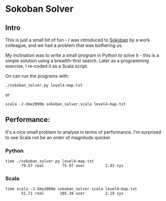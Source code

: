 # Sokoban Solver

## Intro

This is just a small bit of fun - I was introduced to [Sokoban](https://en.wikipedia.org/wiki/Sokoban) 
by a work colleague, and we had a problem that was bothering us.

My inclination was to write a small program in Python to solve it - this is a simple solution using a breadth-first search.  Later as a programming exercise, I re-coded it as a Scala script.

On can run the programs with:

`./sokoban_solver.py level4-map.txt`

or 

`scala -J-Xmx2000m sokoban_solver.scala level4-map.txt`

## Performance:

It's a nice small problem to analyse in terms of performance.  I'm surprised to see Scala 
not be an order of magnitude quicker.  

### Python
```
time ./sokoban_solver.py level4-map.txt
       79.57 real        75.97 user         2.43 sys
```

### Scala
```
time scala -J-Xmx2000m sokoban_solver.scala level4-map.txt
       51.71 real       105.34 user         2.19 sys
```
